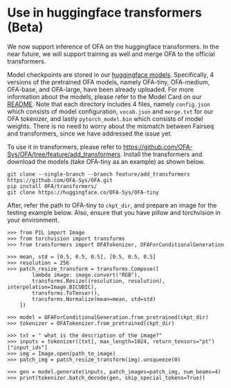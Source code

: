 # Use in huggingface transformers (Beta)

We now support inference of OFA on the huggingface transformers. In the near future, we will support training as well and merge OFA to the official transformers. 

Model checkpoints are stored in our [huggingface models](https://huggingface.co/OFA-Sys). Specifically, 4 versions of the pretrained OFA models, namely OFA-tiny, OFA-medium, OFA-base, and OFA-large, have been already uploaded. For more information about the models, please refer to the Model Card on our [README](https://github.com/OFA-Sys/OFA). 
Note that each directory includes 4 files, namely `config.json` which consists of model configuration, `vocab.json` and `merge.txt` for our OFA tokenizer, and lastly `pytorch_model.bin` which consists of model weights. There is no need to worry about the mismatch between Fairseq and transformers, since we have addressed the issue yet. 

To use it in transformers, please refer to https://github.com/OFA-Sys/OFA/tree/feature/add_transformers. Install the transformers and download the models (take OFA-tiny as an example) as shown below.

```
git clone --single-branch --branch feature/add_transformers https://github.com/OFA-Sys/OFA.git
pip install OFA/transformers/
git clone https://huggingface.co/OFA-Sys/OFA-tiny 
```

After, refer the path to OFA-tiny to `ckpt_dir`, and prepare an image for the testing example below. Also, ensure that you have pillow and torchvision in your environment. 

```
>>> from PIL import Image
>>> from torchvision import transforms
>>> from transformers import OFATokenizer, OFAForConditionalGeneration

>>> mean, std = [0.5, 0.5, 0.5], [0.5, 0.5, 0.5]
>>> resolution = 256
>>> patch_resize_transform = transforms.Compose([
        lambda image: image.convert("RGB"),
        transforms.Resize((resolution, resolution), interpolation=Image.BICUBIC),
        transforms.ToTensor(), 
        transforms.Normalize(mean=mean, std=std)
    ])

>>> model = OFAForConditionalGeneration.from_pretrained(ckpt_dir)
>>> tokenizer = OFATokenizer.from_pretrained(ckpt_dir)

>>> txt = " what is the description of the image?"
>>> inputs = tokenizer([txt], max_length=1024, return_tensors="pt")["input_ids"]
>>> img = Image.open(path_to_image)
>>> patch_img = patch_resize_transform(img).unsqueeze(0)

>>> gen = model.generate(inputs, patch_images=patch_img, num_beams=4)
>>> print(tokenizer.batch_decode(gen, skip_special_tokens=True))
```

